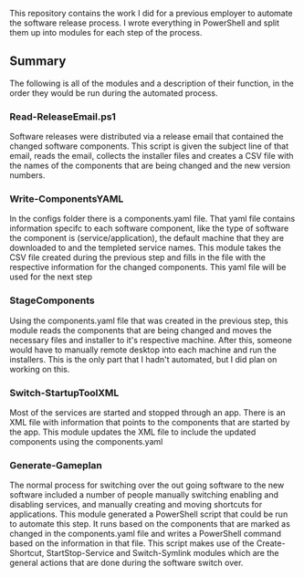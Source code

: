 This repository contains the work I did for a previous employer to automate the software release process. I wrote everything in PowerShell and split them up into modules for each step of the process.

## Summary
The following is all of the modules and a description of their function, in the order they would be run during the automated process.

### Read-ReleaseEmail.ps1
Software releases were distributed via a release email that contained the changed software components. This script is given the subject line of that email, reads the email, collects the installer files and creates a CSV file with the names of the components that are being changed and the new version numbers. 

### Write-ComponentsYAML
In the configs folder there is a components.yaml file. That yaml file contains information specifc to each software component, like the type of software the component is (service/application), the default machine that they are downloaded to and the templeted service names. This module takes the CSV file created during the previous step and fills in the file with the respective information for the changed components. This yaml file will be used for the next step

### StageComponents
Using the components.yaml file that was created in the previous step, this module reads the components that are being changed and moves the necessary files and installer to it's respective machine. After this, someone would have to manually remote desktop into each machine and run the installers. This is the only part that I hadn't automated, but I did plan on working on this.

### Switch-StartupToolXML
Most of the services are started and stopped through an app. There is an XML file with information that points to the components that are started by the app. This module updates the XML file to include the updated components using the components.yaml

### Generate-Gameplan
The normal process for switching over the out going software to the new software included a number of people manually switching enabling and disabling services, and manually creating and moving shortcuts for applications. This module generated a PowerShell script that could be run to automate this step. It runs based on the components that are marked as changed in the components.yaml file and writes a PowerShell command based on the information in that file. This script makes use of the Create-Shortcut, StartStop-Service and Switch-Symlink modules which are the general actions that are done during the software switch over.


